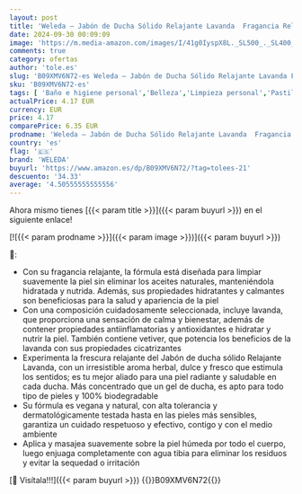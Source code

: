 ```yaml
---
layout: post
title: 'Weleda – Jabón de Ducha Sólido Relajante Lavanda  Fragancia Relajante  con Lavanda y Vetiver  Limpia la Piel sin Resecarla  100% Biodegradable  Apto para Todo Tipo de Piel - Pastilla de 75 g'
date: 2024-09-30 00:09:09
image: 'https://m.media-amazon.com/images/I/41g0IyspX8L._SL500_._SL400_.jpg'
comments: true
category: ofertas
author: 'tole.es'
slug: 'B09XMV6N72-es Weleda – Jabón de Ducha Sólido Relajante Lavanda Fragancia...'
sku: 'B09XMV6N72-es'
tags: [ 'Baño e higiene personal','Belleza','Limpieza personal','Pastillas de jabón','weleda','🇪🇸', ]
actualPrice: 4.17 EUR
currency: EUR
price: 4.17
comparePrice: 6.35 EUR
prodname: 'Weleda – Jabón de Ducha Sólido Relajante Lavanda  Fragancia Relajante  con Lavanda y Vetiver  Limpia la Piel sin Resecarla  100% Biodegradable  Apto para Todo Tipo de Piel - Pastilla de 75 g'
country: 'es'
flag: '🇪🇸'
brand: 'WELEDA'
buyurl: 'https://www.amazon.es/dp/B09XMV6N72/?tag=tolees-21'
descuento: '34.33'
average: '4.50555555555556'
---
```


Ahora mismo tienes [{{< param title >}}]({{< param buyurl >}}) en el siguiente enlace!

[![{{< param prodname >}}]({{< param image >}})]({{< param buyurl >}})

🔎:

- Con su fragancia relajante, la fórmula está diseñada para limpiar suavemente la piel sin eliminar los aceites naturales, manteniéndola hidratada y nutrida. Además, sus propiedades hidratantes y calmantes son beneficiosas para la salud y apariencia de la piel
- Con una composición cuidadosamente seleccionada, incluye lavanda, que proporciona una sensación de calma y bienestar, además de contener propiedades antiinflamatorias y antioxidantes e hidratar y nutrir la piel. También contiene vetiver, que potencia los beneficios de la lavanda con sus propiedades cicatrizantes
- Experimenta la frescura relajante del Jabón de ducha sólido Relajante Lavanda, con un irresistible aroma herbal, dulce y fresco que estimula los sentidos; es tu mejor aliado para una piel radiante y saludable en cada ducha. Más concentrado que un gel de ducha, es apto para todo tipo de pieles y 100% biodegradable
- Su fórmula es vegana y natural, con alta tolerancia y dermatológicamente testada hasta en las pieles más sensibles, garantiza un cuidado respetuoso y efectivo, contigo y con el medio ambiente
- Aplica y masajea suavemente sobre la piel húmeda por todo el cuerpo, luego enjuaga completamente con agua tibia para eliminar los residuos y evitar la sequedad o irritación

[🛒 Visítala!!!]({{< param buyurl >}})
{{<world>}}B09XMV6N72{{</world>}}

